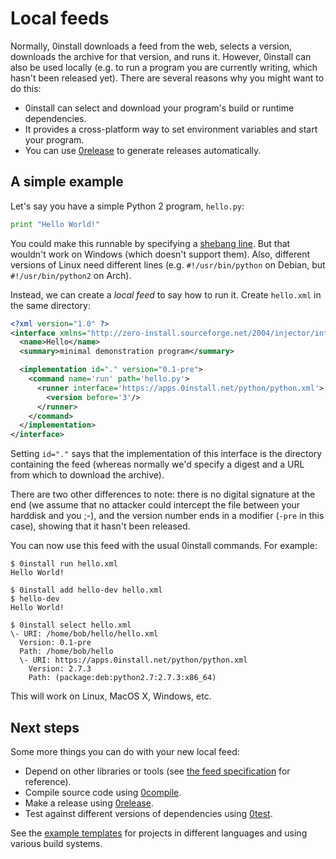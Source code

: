 # Local feeds

Normally, 0install downloads a feed from the web, selects a version, downloads the archive for that version, and runs it. However, 0install can also be used locally (e.g. to run a program you are currently writing, which hasn't been released yet). There are several reasons why you might want to do this:

- 0install can select and download your program's build or runtime dependencies.
- It provides a cross-platform way to set environment variables and start your program.
- You can use [0release](../tools/0release/index.md) to generate releases automatically.

## A simple example

Let's say you have a simple Python 2 program, `hello.py`:

```python
print "Hello World!"
```

You could make this runnable by specifying a [shebang line](http://en.wikipedia.org/wiki/Shebang_%28Unix%29). But that wouldn't work on Windows (which doesn't support them). Also, different versions of Linux need different lines (e.g. `#!/usr/bin/python` on Debian, but `#!/usr/bin/python2` on Arch).

Instead, we can create a _local feed_ to say how to run it. Create `hello.xml` in the same directory:

```xml
<?xml version="1.0" ?>
<interface xmlns="http://zero-install.sourceforge.net/2004/injector/interface">
  <name>Hello</name>
  <summary>minimal demonstration program</summary>

  <implementation id="." version="0.1-pre">
    <command name='run' path='hello.py'>
      <runner interface='https://apps.0install.net/python/python.xml'>
        <version before='3'/>
      </runner>
    </command>
  </implementation>
</interface>
```

Setting `id="."` says that the implementation of this interface is the directory containing the feed (whereas normally we'd specify a digest and a URL from which to download the archive).

There are two other differences to note: there is no digital signature at the end (we assume that no attacker could intercept the file between your harddisk and you ;-), and the version number ends in a modifier (`-pre` in this case), showing that it hasn't been released.

You can now use this feed with the usual 0install commands. For example:

```
$ 0install run hello.xml
Hello World!

$ 0install add hello-dev hello.xml
$ hello-dev
Hello World!

$ 0install select hello.xml
\- URI: /home/bob/hello/hello.xml
  Version: 0.1-pre
  Path: /home/bob/hello
  \- URI: https://apps.0install.net/python/python.xml
    Version: 2.7.3
    Path: (package:deb:python2.7:2.7.3:x86_64)
```

This will work on Linux, MacOS X, Windows, etc.

## Next steps

Some more things you can do with your new local feed:

- Depend on other libraries or tools (see [the feed specification](../specifications/feed.md) for reference).
- Compile source code using [0compile](../tools/0compile/developers.md).
- Make a release using [0release](../tools/0release/index.md).
- Test against different versions of dependencies using [0test](../tools/0test.md).

See the [example templates](templates.md) for projects in different languages and using various build systems.
